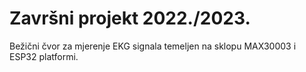 # Završni projekt 2022./2023.
Bežični čvor za mjerenje EKG signala temeljen na sklopu MAX30003 i ESP32 platformi.
